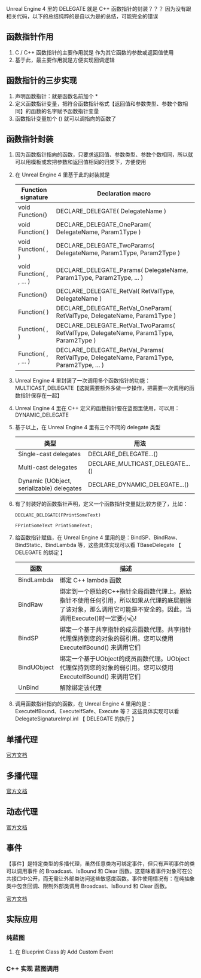 Unreal Engine 4 里的 DELEGATE 就是 C++ 函数指针的封装？？？ 因为没有跟相关代码，以下的总结纯粹的是自以为是的总结，可能完全的错误

## 函数指针作用
1. C / C++ 函数指针的主要作用就是 作为其它函数的参数或返回值使用
2. 基于此，最主要作用就是方便实现回调逻辑

## 函数指针的三步实现
 1. 声明函数指针：就是函数名前加个 * 
 2. 定义函数指针变量，把符合函数指针格式【返回值和参数类型、参数个数相同】的函数的名字赋予函数指针变量
 3. 函数指针变量加个 () 就可以调指向的函数了

## 函数指针封装
 1. 因为函数指针指向的函数，只要求返回值、参数类型、参数个数相同，所以就可以用模板或宏把参数和返回值相同的归类下，方便使用
 2. 在 Unreal Engine 4 里基于此的封装就是

    | Function signature        | Declaration macro |
    | -------------             | -------------     |
    | void Function()									|	DECLARE_DELEGATE( DelegateName ) |
	| void Function( <Param1> )							|	DECLARE_DELEGATE_OneParam( DelegateName, Param1Type ) |
	| void Function( <Param1>, <Param2> )				|	DECLARE_DELEGATE_TwoParams( DelegateName, Param1Type, Param2Type ) |
	| void Function( <Param1>, <Param2>, ... )			|	DECLARE_DELEGATE_<Num>Params( DelegateName, Param1Type, Param2Type, ... ) |
	| <RetVal> Function()								|	DECLARE_DELEGATE_RetVal( RetValType, DelegateName ) |
	| <RetVal> Function( <Param1> )						|	DECLARE_DELEGATE_RetVal_OneParam( RetValType, DelegateName, Param1Type ) |
	| <RetVal> Function( <Param1>, <Param2> )			|	DECLARE_DELEGATE_RetVal_TwoParams( RetValType, DelegateName, Param1Type, Param2Type ) |
	| <RetVal> Function( <Param1>, <Param2>, ... )		|	DECLARE_DELEGATE_RetVal_<Num>Params( RetValType, DelegateName, Param1Type, Param2Type, ... ) |
 3. Unreal Engine 4 里封装了一次调用多个函数指针的功能：MULTICAST_DELEGATE【这就需要额外多做一步操作，把需要一次调用的函数指针保存在一起】
 4. Unreal Engine 4 里在 C++ 定义的函数指针要在蓝图里使用，可以用：DYNAMIC_DELEGATE
 5. 基于以上，在 Unreal Engine 4 里有三个不同的 delegate 类型

    | 类型                      | 用法               |
    | -------------             | -------------     |
    |Single-cast delegates									|	DECLARE_DELEGATE...() |
    |Multi-cast delegates									|	DECLARE_MULTICAST_DELEGATE...() |
    |Dynamic (UObject, serializable) delegates				|	DECLARE_DYNAMIC_DELEGATE...() |
 6. 有了封装好的函数指针声明，定义一个函数指针变量就比较方便了，比如：
    ~~~
    DECLARE_DELEGATE(FPrintSomeText)
    
    FPrintSomeText PrintSomeText;
    ~~~
 7. 给函数指针赋值，在 Unreal Engine 4 里用的是：BindSP、BindRaw、BindStatic、BindLambda 等，这些具体实现可以看 TBaseDelegate 【 DELEGATE 的绑定 】

    | 函数                      | 描述               |
    | -------------             | -------------     |
    | BindLambda                | 绑定 C++ lambda 函数    |
    | BindRaw					| 绑定到一个原始的C++指针全局函数代理上。原始指针不使用任何引用，所以如果从代理的底层删除了该对象，那么调用它可能是不安全的。因此，当调用Execute()时一定要小心! |
    | BindSP                    | 绑定一个基于共享指针的成员函数代理。共享指针代理保持到您的对象的弱引用。您可以使用 ExecuteIfBound() 来调用它们    |
    | BindUObject               | 绑定一个基于UObject的成员函数代理。UObject 代理保持到您的对象的弱引用。您可以使用 ExecuteIfBound() 来调用它们    |
    | UnBind                    | 解除绑定该代理     |

 8. 调用函数指针指向的函数，在 Unreal Engine 4 里用的是：ExecuteIfBound、ExecuteIfSafe、Execute 等？ 这些具体实现可以看 DelegateSignatureImpl.inl 【 DELEGATE 的执行 】

## 单播代理
[官方文档](https://docs.unrealengine.com/latest/CHN/Programming/UnrealArchitecture/Delegates/index.html)

## 多播代理
[官方文档](https://docs.unrealengine.com/latest/CHN/Programming/UnrealArchitecture/Delegates/Multicast/index.html)

## 动态代理
[官方文档](https://docs.unrealengine.com/latest/CHN/Programming/UnrealArchitecture/Delegates/Dynamic/index.html)

## 事件
【事件】是特定类型的多播代理，虽然任意类均可绑定事件，但只有声明事件的类可以调用事件 的 Broadcast、IsBound 和 Clear 函数。这意味着事件对象可在公共接口中公开，而无需让外部类访问这些敏感度函数。事件使用情况有：在纯抽象类中包含回调、限制外部类调用 Broadcast、IsBound 和 Clear 函数。

[官方文档](https://docs.unrealengine.com/latest/CHN/Programming/UnrealArchitecture/Delegates/Events/index.html)

## 实际应用
### 纯蓝图
1. 在 Blueprint Class 的 Add Custom Event

### C++ 实现 蓝图调用
